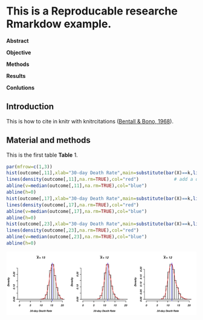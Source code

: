 













This is a Reproducable researche Rmarkdow example.
========================================================



**Abstract**


__Objective__


__Methods__


__Results__


__Conlutions__

Introduction
------------
This is how to cite in knitr with knitrcitations (<a href="">Bentall & Bono, 1968</a>). 


Material and methods
------------
This is the first table __Table__ 1.








```r
par(mfrow=c(1,3))
hist(outcome[,11],xlab="30-day Death Rate",main=substitute(bar(X)==k,list(k=mean(outcome[,11],na.rm=TRUE))),xlim=c(0,20),prob=TRUE)
lines(density(outcome[,11],na.rm=TRUE),col="red")             # add a density estimate with defaults
abline(v=median(outcome[,11],na.rm=TRUE),col="blue")
abline(h=0)
hist(outcome[,17],xlab="30-day Death Rate",main=substitute(bar(X)==k,list(k=mean(outcome[,17],na.rm=TRUE))),xlim=c(0,20),prob=TRUE)
lines(density(outcome[,17],na.rm=TRUE),col="red") 
abline(v=median(outcome[,17],na.rm=TRUE),col="blue")
abline(h=0)
hist(outcome[,23],xlab="30-day Death Rate",main=substitute(bar(X)==k,list(k=mean(outcome[,23],na.rm=TRUE))),xlim=c(0,20),prob=TRUE)
lines(density(outcome[,23],na.rm=TRUE),col="red") 
abline(v=median(outcome[,23],na.rm=TRUE),col="blue")
abline(h=0)
```

<div class="rimage center"><img src="fig/plot3.png" title="A histogram and density estimates for three outcomes." alt="A histogram and density estimates for three outcomes." class="plot" /></div>




